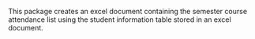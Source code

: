 This package creates an excel document containing the semester course attendance list using the student information table stored in an excel document.